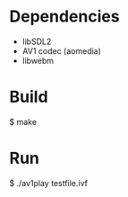 # Dependencies

- libSDL2
- AV1 codec (aomedia)
- libwebm

# Build

$ make

# Run

$ ./av1play testfile.ivf

